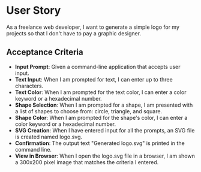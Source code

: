# User Story

As a freelance web developer, I want to generate a simple logo for my projects so that I don't have to pay a graphic designer.

## Acceptance Criteria

- **Input Prompt**: Given a command-line application that accepts user input.
- **Text Input**: When I am prompted for text, I can enter up to three characters.
- **Text Color**: When I am prompted for the text color, I can enter a color keyword or a hexadecimal number.
- **Shape Selection**: When I am prompted for a shape, I am presented with a list of shapes to choose from: circle, triangle, and square.
- **Shape Color**: When I am prompted for the shape's color, I can enter a color keyword or a hexadecimal number.
- **SVG Creation**: When I have entered input for all the prompts, an SVG file is created named logo.svg.
- **Confirmation**: The output text "Generated logo.svg" is printed in the command line.
- **View in Browser**: When I open the logo.svg file in a browser, I am shown a 300x200 pixel image that matches the criteria I entered.